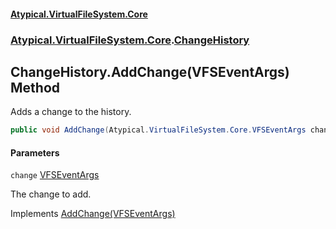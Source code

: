 #### [Atypical.VirtualFileSystem.Core](VirtualFileSystem.md 'VirtualFileSystem')
### [Atypical.VirtualFileSystem.Core](VirtualFileSystem.md#Atypical.VirtualFileSystem.Core 'Atypical.VirtualFileSystem.Core').[ChangeHistory](ChangeHistory.md 'Atypical.VirtualFileSystem.Core.ChangeHistory')

## ChangeHistory.AddChange(VFSEventArgs) Method

Adds a change to the history.

```csharp
public void AddChange(Atypical.VirtualFileSystem.Core.VFSEventArgs change);
```
#### Parameters

<a name='Atypical.VirtualFileSystem.Core.ChangeHistory.AddChange(Atypical.VirtualFileSystem.Core.VFSEventArgs).change'></a>

`change` [VFSEventArgs](VFSEventArgs.md 'Atypical.VirtualFileSystem.Core.VFSEventArgs')

The change to add.

Implements [AddChange(VFSEventArgs)](IChangeHistory.AddChange(VFSEventArgs).md 'Atypical.VirtualFileSystem.Core.IChangeHistory.AddChange(Atypical.VirtualFileSystem.Core.VFSEventArgs)')